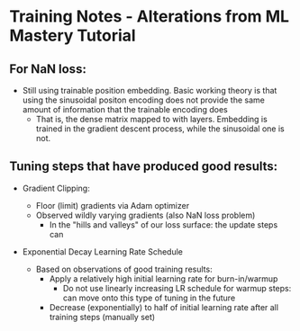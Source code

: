 # Training Notes - Alterations from ML Mastery Tutorial

## For NaN loss:
- Still using trainable position embedding. Basic working theory is that using the sinusoidal positon encoding does not provide the same amount of information that the trainable encoding does
    - That is, the dense matrix mapped to with layers. Embedding is trained in the gradient descent process, while the sinusoidal one is not. 

## Tuning steps that have produced good results:
- Gradient Clipping:
    - Floor (limit) gradients via Adam optimizer
    - Observed wildly varying gradients (also NaN loss problem)
        - In the "hills and valleys" of our loss surface: the update steps can 

- Exponential Decay Learning Rate Schedule
    - Based on observations of good training results: 
        - Apply a relatively high initial learning rate for burn-in/warmup 
            - Do not use linearly increasing LR schedule for warmup steps: can move onto this type of tuning in the future
        - Decrease (exponentially) to half of initial learning rate after all training steps (manually set)
        